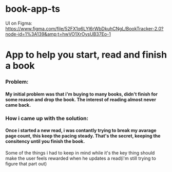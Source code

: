 # book-app-ts
UI on Figma: 
https://www.figma.com/file/52FX1q6LYl6rWbDkuhCNgL/BookTracker-2.0?node-id=1%3A139&amp;t=hwVO1XrOysUB37Eo-1

# App to help you start, read and finish a book

### Problem:
#### My initial problem was that i'm buying to many books, didn't finish for some reason and drop the book. The interest of reading almost never came back.

### How i came up with the solution:
#### Once i started a new read, i was contantly trying to break my avarage page count, this keep the pacing steady. That's the secret, keeping the consitency until you finish the book.

Some of the things i had to keep in mind while it's the key thing should make the user feels rewarded when he updates a read(i'm still trying to figure that part out)
